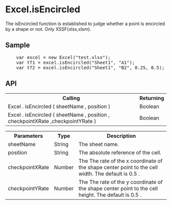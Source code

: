 <H1>Excel.isEncircled</H1>

The isEncircled function is established to judge whether a point is encircled by a shape or not. Only XSSF(xlsx,xlsm).

<h2>Sample</h2>
<pre>
	var excel = new Excel("test.xlsx");
	var tf1 = excel.isEncircled("Sheet1", "A1");
	var tf2 = excel.isEncircled("Sheet1", "B2", 0.25, 0.5);
</pre>

<h2>API</h2>

<table>
<tr><th>Calling</th><th>Returning</th></tr>
<tr><td>Excel . isEncircled ( sheetName , position )</td><td>Boolean</td></tr>
<tr><td>Excel . isEncircled ( sheetName , position , checkpointXRate ,checkpointYRate )</td><td>Boolean</td></tr>
</table>

<table>
<tr><th>Parameters</th><th>Type</th><th>Description</th></tr>
<tr><td>sheetName</td><td>String</td><td>The sheet name.</td></tr>
<tr><td>position</td><td>String</td><td>The absolute reference of the cell.</td></tr>
<tr><td>checkpointXRate</td><td>Number</td><td>The The rate of the x coordinate of the shape center point to the cell width.
The default is 0.5 .</td></tr>
<tr><td>checkpointYRate</td><td>Number</td><td>The The rate of the y coordinate of the shape center point to the cell height.
The default is 0.5 .</td></tr>
</table>

